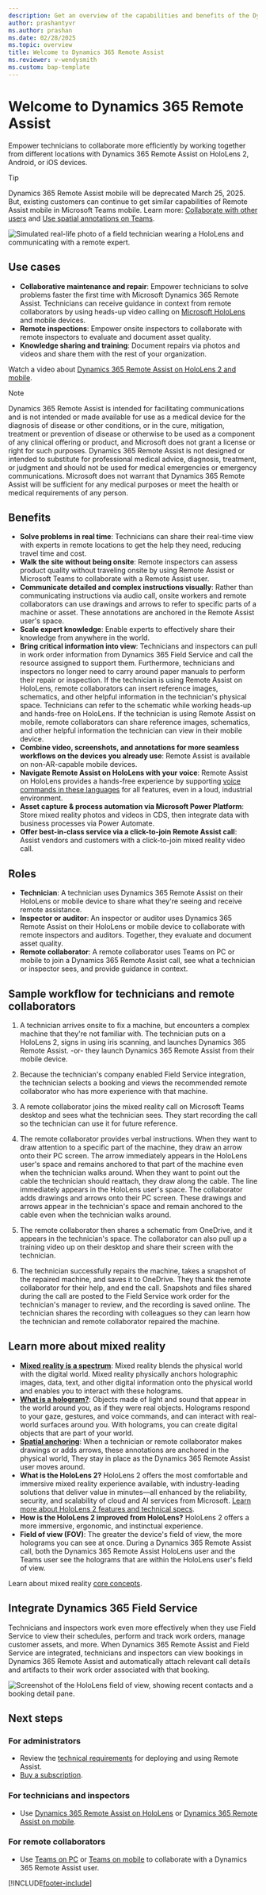 ```yaml
---
description: Get an overview of the capabilities and benefits of the Dynamics 365 Remote Assist HoloLens and mobile apps.
author: prashantyvr
ms.author: prashan
ms.date: 02/28/2025
ms.topic: overview
title: Welcome to Dynamics 365 Remote Assist 
ms.reviewer: v-wendysmith
ms.custom: bap-template
---
```


# Welcome to Dynamics 365 Remote Assist

Empower technicians to collaborate more efficiently by working together from different locations with Dynamics 365 Remote Assist on HoloLens 2, Android, or iOS devices.

> [!TIP]
> Dynamics 365 Remote Assist mobile will be deprecated March 25, 2025. But, existing customers can continue to get similar capabilities of Remote Assist mobile in Microsoft Teams mobile. Learn more: [Collaborate with other users](teams-mobile-all.md) and [Use spatial annotations on Teams](teams-mobile-annotate.md).

![Simulated real-life photo of a field technician wearing a HoloLens and communicating with a remote expert.](media/RA_official_photo.png)

## Use cases

- **Collaborative maintenance and repair**: Empower technicians to solve problems faster the first time with Microsoft Dynamics 365 Remote Assist. Technicians can receive guidance in context from remote collaborators by using heads-up video calling on [Microsoft HoloLens](overview-hololens.md) and mobile devices.
- **Remote inspections**: Empower onsite inspectors to collaborate with remote inspectors to evaluate and document asset quality.
- **Knowledge sharing and training**: Document repairs via photos and videos and share them with the rest of your organization.

Watch a video about [Dynamics 365 Remote Assist on HoloLens 2 and mobile](https://youtu.be/d3YT8j0yYl0).

> [!Note]
> Dynamics 365 Remote Assist is intended for facilitating communications and is not intended or made available for use as a medical device for the diagnosis of disease or other conditions, or in the cure, mitigation, treatment or prevention of disease or otherwise to be used as a component of any clinical offering or product, and Microsoft does not grant a license or right for such purposes. Dynamics 365 Remote Assist is not designed or intended to substitute for professional medical advice, diagnosis, treatment, or judgment and should not be used for medical emergencies or emergency communications. Microsoft does not warrant that Dynamics 365 Remote Assist will be sufficient for any medical purposes or meet the health or medical requirements of any person.

## Benefits

- **Solve problems in real time**: Technicians can share their real-time view with experts in remote locations to get the help they need, reducing travel time and cost.
- **Walk the site without being onsite**: Remote inspectors can assess product quality without traveling onsite by using Remote Assist or Microsoft Teams to collaborate with a  Remote Assist user.
- **Communicate detailed and complex instructions visually**: Rather than communicating instructions via audio call, onsite workers and remote collaborators can use drawings and arrows to refer to specific parts of a machine or asset. These annotations are anchored in the Remote Assist user's space.
- **Scale expert knowledge**: Enable experts to effectively share their knowledge from anywhere in the world.
- **Bring critical information into view**: Technicians and inspectors can pull in work order information from Dynamics 365 Field Service and call the resource assigned to support them. Furthermore, technicians and inspectors no longer need to carry around paper manuals to perform their repair or inspection. If the technician is using Remote Assist on HoloLens, remote collaborators can insert reference images, schematics, and other helpful information in the technician's physical space. Technicians can refer to the schematic while working heads-up and hands-free on HoloLens. If the technician is using Remote Assist on mobile, remote collaborators can share reference images, schematics, and other helpful information the technician can view in their mobile device.
- **Combine video, screenshots, and annotations for more seamless workflows on the devices you already use**: Remote Assist is available on non-AR-capable mobile devices.
- **Navigate Remote Assist on HoloLens with your voice**: Remote Assist on HoloLens provides a hands-free experience by supporting [voice commands in these languages](./faq-hololens.md) for all features, even in a loud, industrial environment.
- **Asset capture & process automation via Microsoft Power Platform**: Store mixed reality photos and videos in CDS, then integrate data with business processes via Power Automate.  
- **Offer best-in-class service via a click-to-join Remote Assist call**: Assist vendors and customers with a click-to-join mixed reality video call.

## Roles

- **Technician**: A technician uses Dynamics 365 Remote Assist on their HoloLens or mobile device to share what they're seeing and receive remote assistance.
- **Inspector or auditor**: An inspector or auditor uses Dynamics 365 Remote Assist on their HoloLens or mobile device to collaborate with remote inspectors and auditors. Together, they evaluate and document asset quality.
- **Remote collaborator**: A remote collaborator uses Teams on PC or mobile to join a Dynamics 365 Remote Assist call, see what a technician or inspector sees, and provide guidance in context.  

## Sample workflow for technicians and remote collaborators

1. A technician arrives onsite to fix a machine, but encounters a complex machine that they're not familiar with. The technician puts on a HoloLens 2, signs in using iris scanning, and launches Dynamics 365 Remote Assist. -or- they launch Dynamics 365 Remote Assist from their mobile device.  

1. Because the technician's company enabled Field Service integration, the technician selects a booking and views the recommended remote collaborator who has more experience with that machine.

1. A remote collaborator joins the mixed reality call on Microsoft Teams desktop and sees what the technician sees. They start recording the call so the technician can use it for future reference. 

1. The remote collaborator provides verbal instructions. When they want to draw attention to a specific part of the machine, they draw an arrow onto their PC screen. The arrow immediately appears in the HoloLens user's space and remains anchored to that part of the machine even when the technician walks around. When they want to point out the cable the technician should reattach, they draw along the cable. The line immediately appears in the HoloLens user's space. The collaborator adds drawings and arrows onto their PC screen. These drawings and arrows appear in the technician's space and remain anchored to the cable even when the technician walks around.

1. The remote collaborator then shares a schematic from OneDrive, and it appears in the technician's space. The collaborator can also pull up a training video up on their desktop and share their screen with the technician.

1. The technician successfully repairs the machine, takes a snapshot of the repaired machine, and saves it to OneDrive. They thank the remote collaborator for their help, and end the call. Snapshots and files shared during the call are posted to the Field Service work order for the technician's manager to review, and the recording is saved online. The technician shares the recording with colleagues so they can learn how the technician and remote collaborator repaired the machine.

## Learn more about mixed reality

- **[Mixed reality is a spectrum](/windows/mixed-reality/#mixed-reality-is-a-spectrum)**: Mixed reality blends the physical world with the digital world. Mixed reality physically anchors holographic images, data, text, and other digital information onto the physical world and enables you to interact with these holograms.
- **[What is a hologram?](/windows/mixed-reality/#what-is-a-hologram)**: Objects made of light and sound that appear in the world around you, as if they were real objects. Holograms respond to your gaze, gestures, and voice commands, and can interact with real-world surfaces around you. With holograms, you can create digital objects that are part of your world.
- **[Spatial anchoring](/windows/mixed-reality/spatial-anchors)**: When a technician or remote collaborator makes drawings or adds arrows, these annotations are anchored in the physical world, They stay in place as the Dynamics 365 Remote Assist user moves around.
- **What is the HoloLens 2?** HoloLens 2 offers the most comfortable and immersive mixed reality experience available, with industry-leading solutions that deliver value in minutes—all enhanced by the reliability, security, and scalability of cloud and AI services from Microsoft. [Learn more about HoloLens 2 features and technical specs](https://www.microsoft.com/hololens/hardware).
- **How is the HoloLens 2 improved from HoloLens?** HoloLens 2 offers a more immersive, ergonomic, and instinctual experience.
- **Field of view (FOV)**: The greater the device's field of view, the more holograms you can see at once. During a Dynamics 365 Remote Assist call, both the Dynamics 365 Remote Assist HoloLens user and the Teams user see the holograms that are within the HoloLens user's field of view.

Learn about mixed reality [core concepts](/windows/mixed-reality/core-concepts-landingpage).

## Integrate Dynamics 365 Field Service  

Technicians and inspectors work even more effectively when they use Field Service to view their schedules, perform and track work orders, manage customer assets, and more. When Dynamics 365 Remote Assist and Field Service are integrated, technicians and inspectors can view bookings in Dynamics 365 Remote Assist and automatically attach relevant call details and artifacts to their work order associated with that booking.

![Screenshot of the HoloLens field of view, showing recent contacts and a booking detail pane.](media/07.01-dynamics-booking.png "FS")

## Next steps

### For administrators

- Review the [technical requirements](requirements.md) for deploying and using Remote Assist.
- [Buy a subscription](buy-remote-assist.md).

### For technicians and inspectors

- Use [Dynamics 365 Remote Assist on HoloLens](overview-hololens.md) or [Dynamics 365 Remote Assist on mobile](./mobile-app/remote-assist-mobile-overview.md).

### For remote collaborators

- Use [Teams on PC](teams-pc-all.md) or [Teams on mobile](teams-mobile-all.md) to collaborate with a Dynamics 365 Remote Assist user.

[!INCLUDE[footer-include](../includes/footer-banner.md)]
